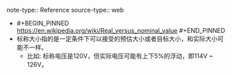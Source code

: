 note-type:: Reference
source-type:: web

- #+BEGIN_PINNED
  https://en.wikipedia.org/wiki/Real_versus_nominal_value
  #+END_PINNED
- 标称大小指的是一定条件下可以接受的预估大小或者目标大小，和实际大小可能不一样。
	- 比如: 标称电压是120V，但实际电压可能有上下5%的浮动，即114V ~ 126V。